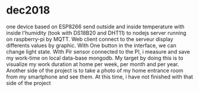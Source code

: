 
# dec2018
one device based on ESP8266 send outside and inside temperature with inside l'humidity  (took with DS18B20 and DHT11) 
to nodejs server running on raspberry-pi by MQTT. Web client connect to the serveur display differents values by graphic.
With One button in the interface, we can change light state. 
With Pir sensor connected to the PI, i measure and save my work-time on local data-base mongodb.
My target by doing this is to visualize my work duration at home per week, per month and per year. 
Another side of the project is to take a photo of my home entrance room from my smartphone and see them. At this time, i have not finished with that side of the project
